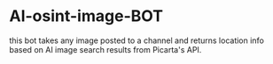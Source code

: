 # AI-osint-image-BOT

this bot takes any image posted to a channel and returns location info based on AI image search results from Picarta's API.